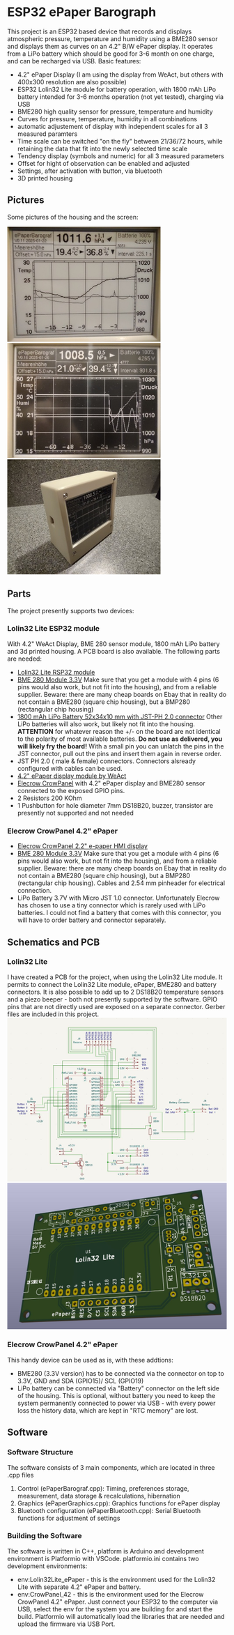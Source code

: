 # ESP32 ePaper Barograph
This project is an ESP32 based device that records and displays atmospheric pressure, temperature and humidity using a BME280 sensor and displays them as curves on an 4.2" B/W ePaper display. It operates from a LiPo battery which should be good for 3-6 month on one charge, and can be recharged via USB.
Basic features:
- 4.2" ePaper Display (I am using the display from WeAct, but others with 400x300 resolution are also possible)
- ESP32 Lolin32 Lite module for battery operation, with 1800 mAh LiPo battery intended for 3-6 months operation (not yet tested), charging via USB
- BME280 high quality sensor for pressure, temperature and humidity
- Curves for pressure, temperature, humidity in all combinations
- automatic adjustement of display with independent scales for all 3 measured paramters 
- Time scale can be switched "on the fly" between 21/36/72 hours, while retaining the data that fit into the newly selected time scale
- Tendency display (symbols and numeric) for all 3 measured parameters
- Offset for hight of observation can be enabled and adjusted
- Settings, after activation with button, via bluetooth
- 3D printed housing

## Pictures
Some pictures of the housing and the screen:

![Display](https://github.com/88markus88/ESP32_ePaper_Barograph/blob/main/Pictures/Standard%20PT.jpg)
![Inverted display](https://github.com/88markus88/ESP32_ePaper_Barograph/blob/main/Pictures/Inverted%20PTH.jpg)
![Housing](https://github.com/88markus88/ESP32_ePaper_Barograph/blob/main/Pictures/Hoursing.jpg)

## Parts
The project presently supports two devices:
### Lolin32 Lite ESP32 module 
With 4.2" WeAct Display, BME 280 sensor module, 1800 mAh LiPo battery and 3d printed housing. A PCB board is also available.
   The following parts are needed:
   - [Lolin32 Lite RSP32 module](https://www.amazon.de/AZDelivery-LOLIN32-Bluetooth-kompatibel-Arduino/dp/B086V8X2RM/ref=sr_1_1_pp?__mk_de_DE=%C3%85M%C3%85%C5%BD%C3%95%C3%91&crid=2Y27I7AEYM9WX&dib=eyJ2IjoiMSJ9.oNJbRfCZ-fu_vozIfxLCtf3HXLp9I-uPyWlu2nvjfPpeDhkVGGNlZxv5Sz1wx8w9KMfxJls-1ZDVz42O4GHf5jZGgGVwZPdvzvrQdXk0kT_A6RewTc9YMkqjQ3iQTPgM0uivrl79juA1taJghOAjpS3Fwa6kLbrBI_IJpl4o2-8MCH1yzFgi4ckKFVAqtziA.9GUBbFdNLPXHgTDpc1SDFziCLFOkvI_fY1c62FEOx04&dib_tag=se&keywords=Lolin32%2BLite&qid=1738659974&sprefix=lolin32%2Blite%2Caps%2C199&sr=8-1&th=1)
   - [BME 280 Module 3.3V](https://www.amazon.de/s?k=bme280&ref=404_search) Make sure that you get a module with 4 pins (6 pins would also work, but not fit into the housing), and from a reliable supplier. Beware: there are many cheap boards on Ebay that in reality do not contain a BME280 (square chip housing), but a BMP280 (rectangular chip housing)
   - [1800 mAh LiPo Battery 52x34x10 mm with JST-PH 2.0 connector](https://www.ebay.de/itm/255510046348?mkcid=16&mkevt=1&mkrid=707-127634-2357-0&ssspo=yTbngviFSJu&sssrc=4429486&ssuid=nJMJusrNRZS&var=555706977194&widget_ver=artemis&media=COPY) Other LiPo batteries will also work, but likely not fit into the housing. **ATTENTION** for whatever reason the +/- on the board are not identical to the polarity of most available batteries. **Do not use as delivered, you will likely fry the board!** With a small pin you can unlatch the pins in the JST connector, pull out the pins and insert them again in reverse order.
   - JST PH 2.0 ( male & female) connectors. Connectors alsready configured with cables can be used.
   - [4.2" ePaper display module by WeAct](https://de.aliexpress.com/w/wholesale-Weact-studio-ePaper-4.2.html?spm=a2g0o.detail.search.0) 
   - [Elecrow CrowPanel](https://www.elecrow.com/wiki/CrowPanel_ESP32_E-paper_4.2-inch_HMI_Display.html?srsltid=AfmBOopLg2lyLTtVUnrafO5OQ8krdLfANDyudeDwoHQay9rsuxcy4Twv) with 4.2" ePaper display and BME280 sensor connected to the exposed GPIO pins.
   - 2 Resistors 200 KOhm
   - 1 Pushbutton for hole diameter 7mm
DS18B20, buzzer, transistor are presently not supported and not needed
### Elecrow CrowPanel 4.2" ePaper
  - [Elecrow CrowPanel 2.2" e-paper HMI display](https://m.elecrow.com/pages/shop/product/details?id=207653&srsltid=AfmBOoq9SIdzb9AhMf4R4YTJ9BLrYichk5EBjKeTe6YT30B_DNrccfvo)
  - [BME 280 Module 3.3V](https://www.amazon.de/s?k=bme280&ref=404_search) Make sure that you get a module with 4 pins (6 pins would also work, but not fit into the housing), and from a reliable supplier. Beware: there are many cheap boards on Ebay that in reality do not contain a BME280 (square chip housing), but a BMP280 (rectangular chip housing). Cables and 2.54 mm pinheader for electrical connection.
   - LiPo Battery 3.7V with Micro JST 1.0 connector. Unfortunately Elecrow has chosen to use a tiny connector which is rarely used with LiPo batteries. I could not find a battery that comes with this connector, you will have to order battery and connector separately.

## Schematics and PCB
### Lolin32 Lite
I have created a PCB for the project, when using the Lolin32 Lite module. It permits to connect the Lolin32 Lite module, ePaper, BME280 and battery connectors. It is also possible to add up to 2 DS18B20 temperature sensors and a piezo beeper - both not presently supported by the software. GPIO pins that are not directly used are exposed on a separate connector.
Gerber files are included in this project.
![PCB](https://github.com/88markus88/ESP32_ePaper_Barograph/blob/main/PCB/ePaperBarograf_schematic_V0.1.jpg)
![PCB](https://github.com/88markus88/ESP32_ePaper_Barograph/blob/main/PCB/ePaperBarograf_PCB_V0.1.jpg)
### Elecrow CrowPanel 4.2" ePaper
This handy device can be used as is, with these addtions:
- BME280 (3.3V version) has to be connected via the connector on top to 3.3V, GND and SDA (GPIO15)/ SCL (GPIO19)
- LiPo battery can be connected via "Battery" connector on the left side of the housing. This is optional, without battery you need to keep the system permanently connected to power via USB - with every power loss the history data, which are kept in "RTC memory" are lost. 

## Software
### Software Structure
The software consists of 3 main components, which are located in three .cpp files
1. Control (ePaperBarograf.cpp): Timing, preferences storage, measurement, data storage & recalculations, hibernation
2. Graphics (ePaperGraphics.cpp): Graphics functions for ePaper display
3. Bluetooth configuration (ePaperBluetooth.cpp): Serial Bluetooth functions for adjustment of settings
### Building the Software
The software is written in C++, platform is Arduino and development environment is Platformio with VSCode. 
platformio.ini contains two development environments:
- env:Lolin32Lite_ePaper - this is the environment used for the Lolin32 Lite with separate 4.2" ePaper and battery. 
- env:CrowPanel_42 - this is the environment used for the Elecrow CrowPanel 4.2" ePaper.
Just connect your ESP32 to the computer via USB, select the env for the system you are building for and start the build. Platformio will automatically load the libraries that are needed and upload the firmware via USB Port. 
